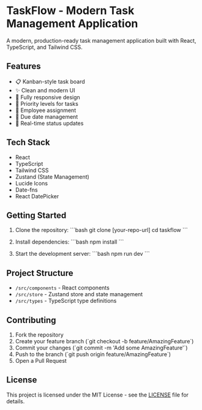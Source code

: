 # TaskFlow - Modern Task Management Application

A modern, production-ready task management application built with React, TypeScript, and Tailwind CSS.

## Features

- 📋 Kanban-style task board
- ✨ Clean and modern UI
- 📱 Fully responsive design
- 🎯 Priority levels for tasks
- 👥 Employee assignment
- 📅 Due date management
- 🔄 Real-time status updates

## Tech Stack

- React
- TypeScript
- Tailwind CSS
- Zustand (State Management)
- Lucide Icons
- Date-fns
- React DatePicker

## Getting Started

1. Clone the repository:
\`\`\`bash
git clone [your-repo-url]
cd taskflow
\`\`\`

2. Install dependencies:
\`\`\`bash
npm install
\`\`\`

3. Start the development server:
\`\`\`bash
npm run dev
\`\`\`

## Project Structure

- `/src/components` - React components
- `/src/store` - Zustand store and state management
- `/src/types` - TypeScript type definitions

## Contributing

1. Fork the repository
2. Create your feature branch (\`git checkout -b feature/AmazingFeature\`)
3. Commit your changes (\`git commit -m 'Add some AmazingFeature'\`)
4. Push to the branch (\`git push origin feature/AmazingFeature\`)
5. Open a Pull Request

## License

This project is licensed under the MIT License - see the [LICENSE](LICENSE) file for details.